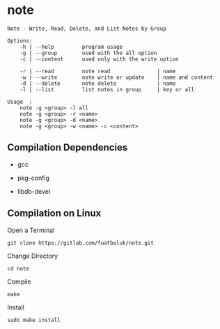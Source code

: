 # note

    Note - Write, Read, Delete, and List Notes by Group

    Options:
        -h | --help	        program usage
        -g | --group        used with the all option
        -c | --content      used only with the write option

        -r | --read         note read               | name
        -w | --write        note write or update    | name and content
        -d | --delete       note delete             | name
        -l | --list         list notes in group     | key or all

    Usage  :
    	note -g <group> -l all
    	note -g <group> -r <name>
    	note -g <group> -d <name>
    	note -g <group> -w <name> -c <content>

## Compilation Dependencies


*  gcc

*  pkg-config

*  libdb-devel

## Compilation on Linux

Open a Terminal

`git clone https://gitlab.com/fuatboluk/note.git`

Change Directory

`cd note`

Compile

`make`

Install

`sudo make install`




